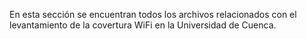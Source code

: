 En esta sección se encuentran todos los archivos relacionados con el levantamiento de la covertura WiFi en la Universidad de Cuenca.
